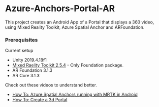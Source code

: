 # Azure-Anchors-Portal-AR

This project creates an Android App of a Portal that displays a 360 video, using Mixed Reality Toolkit, Azure Spatial Anchor and ARFoundation. 


### Prerequisites

Current setup
* Unity 2019.4.18f1
* [Mixed Raelity Toolkit 2.5.4](https://docs.microsoft.com/en-us/windows/mixed-reality/develop/unity/welcome-to-mr-feature-tool) - Only Foundation package.
* AR Foundation 3.1.3
* AR Core 3.1.3

Check out these videos to understand better. 

* [How To: Azure Spatial Anchors running with MRTK in Android](https://www.youtube.com/watch?v=bovUKcBoVgk&t=875s)  
* [How To: Create a 3d Portal](https://www.youtube.com/watch?v=DSpOG_tU4o8)  



